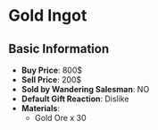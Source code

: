 # Gold Ingot

## Basic Information

- **Buy Price**: 800$
- **Sell Price**: 200$
- **Sold by Wandering Salesman**: NO
- **Default Gift Reaction**: Dislike
- **Materials**:
  - Gold Ore x 30